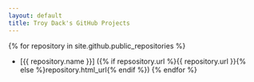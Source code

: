 ```yaml
---
layout: default
title: Troy Dack's GitHub Projects
---
```


{% for repository in site.github.public_repositories %}
  * [{{ repository.name }}] ({% if repsository.url %}{{ repository.url }}{% else %}repository.html_url{% endif %})
{% endfor %}
